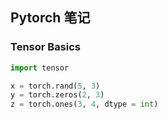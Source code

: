 ## Pytorch 笔记

### Tensor Basics

```python
import tensor

x = torch.rand(5, 3)
y = torch.zeros(2, 3)
z = torch.ones(3, 4, dtype = int)
```

